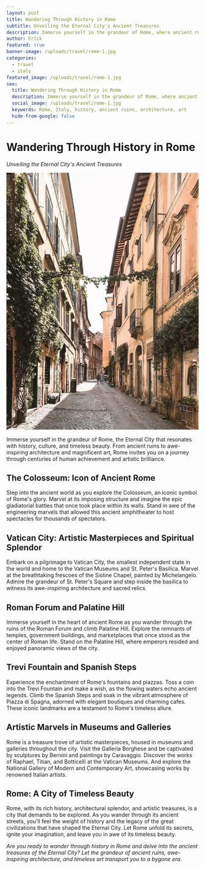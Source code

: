 ```yaml
---
layout: post
title: Wandering Through History in Rome
subtitle: Unveiling the Eternal City's Ancient Treasures
description: Immerse yourself in the grandeur of Rome, where ancient ruins, awe-inspiring architecture, and timeless art beckon you to explore the rich history of the Eternal City.
author: Erick
featured: true
banner-image: /uploads/travel/rome-1.jpg
categories:
  - travel
  - italy
featured_image: /uploads/travel/rome-1.jpg
seo:
  title: Wandering Through History in Rome
  description: Immerse yourself in the grandeur of Rome, where ancient ruins, awe-inspiring architecture, and timeless art beckon you to explore the rich history of the Eternal City.
  social_image: /uploads/travel/rome-1.jpg
  keywords: Rome, Italy, history, ancient ruins, architecture, art
  hide-from-google: false
---
```


# Wandering Through History in Rome

*Unveiling the Eternal City's Ancient Treasures*

![Rome](/uploads/travel/rome-1.jpg)

Immerse yourself in the grandeur of Rome, the Eternal City that resonates with history, culture, and timeless beauty. From ancient ruins to awe-inspiring architecture and magnificent art, Rome invites you on a journey through centuries of human achievement and artistic brilliance.

## The Colosseum: Icon of Ancient Rome

Step into the ancient world as you explore the Colosseum, an iconic symbol of Rome's glory. Marvel at its imposing structure and imagine the epic gladiatorial battles that once took place within its walls. Stand in awe of the engineering marvels that allowed this ancient amphitheater to host spectacles for thousands of spectators.

## Vatican City: Artistic Masterpieces and Spiritual Splendor

Embark on a pilgrimage to Vatican City, the smallest independent state in the world and home to the Vatican Museums and St. Peter's Basilica. Marvel at the breathtaking frescoes of the Sistine Chapel, painted by Michelangelo. Admire the grandeur of St. Peter's Square and step inside the basilica to witness its awe-inspiring architecture and sacred relics.

## Roman Forum and Palatine Hill

Immerse yourself in the heart of ancient Rome as you wander through the ruins of the Roman Forum and climb Palatine Hill. Explore the remnants of temples, government buildings, and marketplaces that once stood as the center of Roman life. Stand on the Palatine Hill, where emperors resided and enjoyed panoramic views of the city.

## Trevi Fountain and Spanish Steps

Experience the enchantment of Rome's fountains and piazzas. Toss a coin into the Trevi Fountain and make a wish, as the flowing waters echo ancient legends. Climb the Spanish Steps and soak in the vibrant atmosphere of Piazza di Spagna, adorned with elegant boutiques and charming cafes. These iconic landmarks are a testament to Rome's timeless allure.

## Artistic Marvels in Museums and Galleries

Rome is a treasure trove of artistic masterpieces, housed in museums and galleries throughout the city. Visit the Galleria Borghese and be captivated by sculptures by Bernini and paintings by Caravaggio. Discover the works of Raphael, Titian, and Botticelli at the Vatican Museums. And explore the National Gallery of Modern and Contemporary Art, showcasing works by renowned Italian artists.

## Rome: A City of Timeless Beauty

Rome, with its rich history, architectural splendor, and artistic treasures, is a city that demands to be explored. As you wander through its ancient streets, you'll feel the weight of history and the legacy of the great civilizations that have shaped the Eternal City. Let Rome unfold its secrets, ignite your imagination, and leave you in awe of its timeless beauty.

*Are you ready to wander through history in Rome and delve into the ancient treasures of the Eternal City? Let the grandeur of ancient ruins, awe-inspiring architecture, and timeless art transport you to a bygone era.*